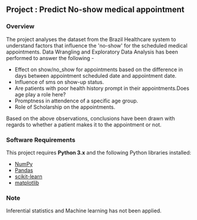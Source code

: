 
##  Project : Predict No-show medical appointment

### Overview

The project analyses the dataset from the Brazil  Healthcare system to understand factors that influence the 'no-show' for the scheduled medical appointments. Data Wrangling and Exploratory Data Analysis has been performed to answer the following - 

-  Effect on show/no_show for appointments based on the difference in days between appointment scheduled date and appointment date.
- Influence of sms on show-up status.
- Are patients with poor health history prompt in their appointments.Does age play a role here?
- Promptness in attendence of a specific age group.
- Role of Scholarship on the appointments.

Based on the above observations, conclusions have been drawn with regards to whether a patient makes it to the appointment or not.

### Software Requirements

This project requires **Python 3.x** and the following Python libraries installed:

- [NumPy](http://www.numpy.org/)
- [Pandas](http://pandas.pydata.org/)
- [scikit-learn](http://scikit-learn.org/stable/)
- [matplotlib](http://matplotlib.org/)

### Note
Inferential statistics and Machine learning has not been applied.
